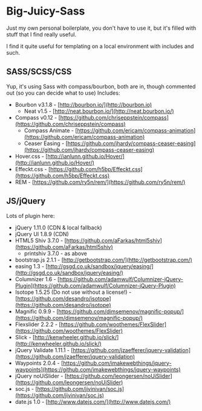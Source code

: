 Big-Juicy-Sass
==============

Just my own personal boilerplate, you don't have to use it, but it's filled with stuff that I find really useful.

I find it quite useful for templating on a local environment with includes and such.

## SASS/SCSS/CSS
Yup, it's using Sass with compass/bourbon, both are in, though commented out (so you can decide what to use)
Includes:

- Bourbon v3.1.8 - [http://bourbon.io/](http://bourbon.io)
    - Neat v1.5 - [http://neat.bourbon.io/](http://neat.bourbon.io/)
- Compass v0.12 - [https://github.com/chriseppstein/compass](https://github.com/chriseppstein/compass)
    - Compass Animate - [https://github.com/ericam/compass-animation](https://github.com/ericam/compass-animation)
    - Ceaser Easing - [https://github.com/jhardy/compass-ceaser-easing](https://github.com/jhardy/compass-ceaser-easing)
- Hover.css - [http://ianlunn.github.io/Hover/](http://ianlunn.github.io/Hover/)
- Effeckt.css - [https://github.com/h5bp/Effeckt.css](https://github.com/h5bp/Effeckt.css)
- REM - [https://github.com/ry5n/rem/](https://github.com/ry5n/rem/)

## JS/jQuery
Lots of plugin here:

- jQuery 1.11.0 (CDN & local fallback)
- jQuery UI 1.8.9 (CDN)
- HTML5 Shiv 3.7.0 - [https://github.com/aFarkas/html5shiv](https://github.com/aFarkas/html5shiv)
    - printshiv 3.7.0 - as above
- bootstrap.js 2.1.1 - [http://getbootstrap.com/](http://getbootstrap.com/)
- easing 1.3 - [http://gsgd.co.uk/sandbox/jquery/easing/](http://gsgd.co.uk/sandbox/jquery/easing/)
- Columnizer 1.6 - [https://github.com/adamwulf/Columnizer-jQuery-Plugin](https://github.com/adamwulf/Columnizer-jQuery-Plugin)
- Isotope 1.5.25 (Do not use without a license!) - [https://github.com/desandro/isotope](https://github.com/desandro/isotope)
- Magnific 0.9.9 - [https://github.com/dimsemenov/magnific-popup/](https://github.com/dimsemenov/magnific-popup/)
- Flexslider 2.2.2 - [https://github.com/woothemes/FlexSlider](https://github.com/woothemes/FlexSlider)
- Slick - [http://kenwheeler.github.io/slick/](http://kenwheeler.github.io/slick/)
- jQuery Validate 1.11.1 - [https://github.com/jzaefferer/jquery-validation](https://github.com/jzaefferer/jquery-validation)
- Waypoints 2.0.4 - [https://github.com/imakewebthings/jquery-waypoints](https://github.com/imakewebthings/jquery-waypoints)
- jQuery noUiSlider - [https://github.com/leongersen/noUiSlider](https://github.com/leongersen/noUiSlider)
- soc.js - [https://github.com/jivinivan/soc.js](https://github.com/jivinivan/soc.js)
- date.js 1.0 - [http://www.datejs.com/](http://www.datejs.com/)
